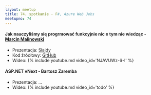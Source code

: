 ```yaml
---
layout: meetup
title: 74. spotkanie - F#, Azure Web Jobs
meetupno: 74
---
```


#### Jak nauczyliśmy się progrmować funkcyjnie nic o tym nie wiedząc  - [Marcin Malinowski](https://twitter.com/orientman)
* Prezentacja: [Slajdy](http://wrocnet74.orientman.com/)
* Kod źródłowy: [GitHub](https://github.com/orient-man/CleanArgs)
* Wideo: {% include youtube.md video_id='NJAVUWz-6-I' %}

#### ASP.NET vNext - Bartosz Zaremba
* Prezentacja: ...
* Wideo: {% include youtube.md video_id='todo' %}
